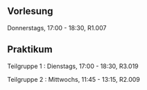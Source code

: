 ## Vorlesung

Donnerstags, 17:00 - 18:30, R1.007

## Praktikum

Teilgruppe 1
:   Dienstags, 17:00 - 18:30, R3.019

Teilgruppe 2
:   Mittwochs, 11:45 - 13:15, R2.009

